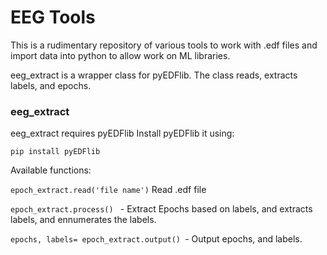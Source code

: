 # EEG Tools
This is a rudimentary repository of various tools to work with .edf files and import data into python to allow work on ML libraries. 

eeg_extract is a wrapper class for pyEDFlib. The class reads, extracts labels, and epochs. 

### eeg_extract
eeg_extract requires pyEDFlib 
Install pyEDFlib it using: 

```pip install pyEDFlib```

Available functions: 

``` epoch_extract.read('file name') ```  Read .edf file

```epoch_extract.process() ``` - Extract Epochs based on labels, and extracts labels, and ennumerates the labels.

```epochs, labels= epoch_extract.output() ```- Output epochs, and labels. 
